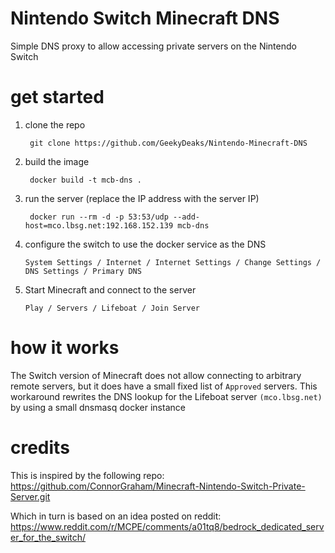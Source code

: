 # Nintendo Switch Minecraft DNS

Simple DNS proxy to allow accessing private servers on the Nintendo Switch

# get started

1. clone the repo

        git clone https://github.com/GeekyDeaks/Nintendo-Minecraft-DNS

2. build the image

        docker build -t mcb-dns .

3. run the server (replace the IP address with the server IP)

        docker run --rm -d -p 53:53/udp --add-host=mco.lbsg.net:192.168.152.139 mcb-dns

4. configure the switch to use the docker service as the DNS 

    `System Settings / Internet / Internet Settings / Change Settings / DNS Settings / Primary DNS`

5. Start Minecraft and connect to the server
    
    `Play / Servers / Lifeboat / Join Server`

# how it works

The Switch version of Minecraft does not allow connecting to arbitrary remote servers, but it does
have a small fixed list of `Approved` servers.  This workaround rewrites the DNS lookup for the 
Lifeboat server `(mco.lbsg.net)` by using a small dnsmasq docker instance

# credits

This is inspired by the following repo: https://github.com/ConnorGraham/Minecraft-Nintendo-Switch-Private-Server.git

Which in turn is based on an idea posted on reddit: https://www.reddit.com/r/MCPE/comments/a01tq8/bedrock_dedicated_server_for_the_switch/